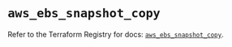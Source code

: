 # `aws_ebs_snapshot_copy`

Refer to the Terraform Registry for docs: [`aws_ebs_snapshot_copy`](https://registry.terraform.io/providers/hashicorp/aws/4.67.0/docs/resources/ebs_snapshot_copy).
